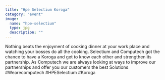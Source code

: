 ```yaml
---
title: "Hpe Selectium Koroga"
category: "event"
image:
  name: "hpe-selectium"
  type: jpg
  description: ""
---
```


Nothing beats the enjoyment of cooking dinner at your work place and watching your bosses do all the cooking. Selectium and Computech got the chance to have a Koroga and get to know each other and strengthen its partnership. As Computech we are always looking at ways to improve our partnerships and offer you our customers the best Solutions #Wearecomputech #HPESelectium #Koroga
